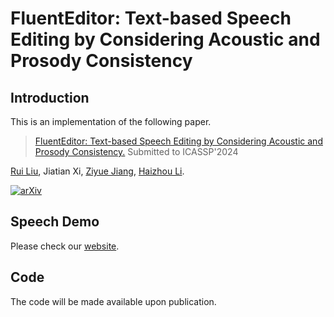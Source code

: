 # FluentEditor: Text-based Speech Editing by Considering Acoustic and Prosody Consistency
 

## Introduction
This is an implementation of the following paper.
> [FluentEditor: Text-based Speech Editing by Considering Acoustic and Prosody Consistency.](https://arxiv.org/abs/xx)
> Submitted to ICASSP'2024

 [Rui Liu](https://ttslr.github.io/), Jiatian Xi, [Ziyue Jiang](https://scholar.google.com/citations?user=wDgSBssAAAAJ&hl=zh-CN), [Haizhou Li](https://colips.org/~eleliha/).
 

[![arXiv](https://img.shields.io/badge/arXiv-Paper-<COLOR>.svg)](https://arxiv.org/abs/xx)


## Speech Demo

Please check our [website](https://AI-S2-Lab.github.io/FluentEditor).

## Code

The code will be made available upon publication.
